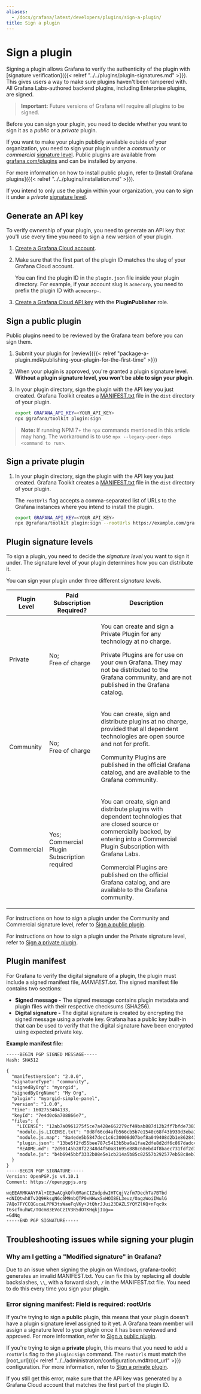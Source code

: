 ```yaml
---
aliases:
  - /docs/grafana/latest/developers/plugins/sign-a-plugin/
title: Sign a plugin
---
```


# Sign a plugin

Signing a plugin allows Grafana to verify the authenticity of the plugin with [signature verification]({{< relref "../../plugins/plugin-signatures.md" >}}). This gives users a way to make sure plugins haven't been tampered with. All Grafana Labs-authored backend plugins, including Enterprise plugins, are signed.

> **Important:** Future versions of Grafana will require all plugins to be signed.

Before you can sign your plugin, you need to decide whether you want to sign it as a _public_ or a _private_ plugin.

If you want to make your plugin publicly available outside of your organization, you need to sign your plugin under a _community_ or _commercial_ [signature level](#plugin-signature-levels). Public plugins are available from [grafana.com/plugins](https://grafana.com/plugins) and can be installed by anyone.

For more information on how to install public plugin, refer to [Install Grafana plugins]({{< relref "../../plugins/installation.md" >}}).

If you intend to only use the plugin within your organization, you can to sign it under a _private_ [signature level](#plugin-signature-levels).

## Generate an API key

To verify ownership of your plugin, you need to generate an API key that you'll use every time you need to sign a new version of your plugin.

1. [Create a Grafana Cloud account](https://grafana.com/signup).

1. Make sure that the first part of the plugin ID matches the slug of your Grafana Cloud account.

   You can find the plugin ID in the `plugin.json` file inside your plugin directory. For example, if your account slug is `acmecorp`, you need to prefix the plugin ID with `acmecorp-`.

1. [Create a Grafana Cloud API key](https://grafana.com/docs/grafana-cloud/reference/create-api-key/) with the **PluginPublisher** role.

## Sign a public plugin

Public plugins need to be reviewed by the Grafana team before you can sign them.

1. Submit your plugin for [review]({{< relref "package-a-plugin.md#publishing-your-plugin-for-the-first-time" >}})
2. When your plugin is approved, you're granted a plugin signature level. **Without a plugin signature level, you won't be able to sign your plugin**.
3. In your plugin directory, sign the plugin with the API key you just created. Grafana Toolkit creates a [MANIFEST.txt](#plugin-manifest) file in the `dist` directory of your plugin.

   ```bash
   export GRAFANA_API_KEY=<YOUR_API_KEY>
   npx @grafana/toolkit plugin:sign
   ```

> **Note:** If running NPM 7+ the `npx` commands mentioned in this article may hang. The workaround is to use `npx --legacy-peer-deps <command to run>`.

## Sign a private plugin

1. In your plugin directory, sign the plugin with the API key you just created. Grafana Toolkit creates a [MANIFEST.txt](#plugin-manifest) file in the `dist` directory of your plugin.

   The `rootUrls` flag accepts a comma-separated list of URLs to the Grafana instances where you intend to install the plugin.

   ```bash
   export GRAFANA_API_KEY=<YOUR_API_KEY>
   npx @grafana/toolkit plugin:sign --rootUrls https://example.com/grafana
   ```

## Plugin signature levels

To sign a plugin, you need to decide the _signature level_ you want to sign it under. The signature level of your plugin determines how you can distribute it.

You can sign your plugin under three different _signature levels_.

| **Plugin Level** | **Paid Subscription Required?**                 | **Description**                                                                                                                                                                                                                                                                                                        |
| ---------------- | ----------------------------------------------- | ---------------------------------------------------------------------------------------------------------------------------------------------------------------------------------------------------------------------------------------------------------------------------------------------------------------------- |
| Private          | No;<br>Free of charge                           | <p>You can create and sign a Private Plugin for any technology at no charge.</p><p>Private Plugins are for use on your own Grafana. They may not be distributed to the Grafana community, and are not published in the Grafana catalog.</p>                                                                            |
| Community        | No;<br>Free of charge                           | <p>You can create, sign and distribute plugins at no charge, provided that all dependent technologies are open source and not for profit.</p><p>Community Plugins are published in the official Grafana catalog, and are available to the Grafana community.</p>                                                       |
| Commercial       | Yes;<br>Commercial Plugin Subscription required | <p>You can create, sign and distribute plugins with dependent technologies that are closed source or commercially backed, by entering into a Commercial Plugin Subscription with Grafana Labs.</p><p>Commercial Plugins are published on the official Grafana catalog, and are available to the Grafana community.</p> |

For instructions on how to sign a plugin under the Community and Commercial signature level, refer to [Sign a public plugin](#sign-a-public-plugin).

For instructions on how to sign a plugin under the Private signature level, refer to [Sign a private plugin](#sign-a-private-plugin).

## Plugin manifest

For Grafana to verify the digital signature of a plugin, the plugin must include a signed manifest file, _MANIFEST.txt_. The signed manifest file contains two sections:

- **Signed message -** The signed message contains plugin metadata and plugin files with their respective checksums (SHA256).
- **Digital signature -** The digital signature is created by encrypting the signed message using a private key. Grafana has a public key built-in that can be used to verify that the digital signature have been encrypted using expected private key.

**Example manifest file:**

```txt
-----BEGIN PGP SIGNED MESSAGE-----
Hash: SHA512

{
  "manifestVersion": "2.0.0",
  "signatureType": "community",
  "signedByOrg": "myorgid",
  "signedByOrgName": "My Org",
  "plugin": "myorgid-simple-panel",
  "version": "1.0.0",
  "time": 1602753404133,
  "keyId": "7e4d0c6a708866e7",
  "files": {
    "LICENSE": "12ab7a0961275f5ce7a428e662279cf49bab887d12b2ff7bfde738346178c28c",
    "module.js.LICENSE.txt": "0d8f66cd4afb566cb5b7e1540c68f43b939d3eba12ace290f18abc4f4cb53ed0",
    "module.js.map": "8a4ede5b5847dec1c6c30008d07bef8a049408d2b1e862841e30357f82e0fa19",
    "plugin.json": "13be5f2fd55bee787c5413b5ba6a1fae2dfe8d2df6c867dadc4657b98f821f90",
    "README.md": "2d90145b28f22348d4f50a81695e888c68ebd4f8baec731fdf2d79c8b187a27f",
    "module.js": "b4b6945bbf3332b08e5e1cb214a5b85c82557b292577eb58c8eb1703bc8e4577"
  }
}
-----BEGIN PGP SIGNATURE-----
Version: OpenPGP.js v4.10.1
Comment: https://openpgpjs.org

wqEEARMKAAYFAl+IE3wACgkQfk0ManCIZudpdwIHTCqjVzfm7DechTa7BTbd
+dNIQtwh8Tv2Q9HksgN6c6M9nbQTP0xNHwxSxHOI8EL3euz/OagzWoiIWulG
7AQo7FYCCQGucaLPPK3tsWaeFqVKy+JtQhrJJui23DAZLSYQYZlKQ+nFqc9x
T6scfmuhWC/TOcm83EVoCzIV3R5dOTKHqkjIUg==
=GdNq
-----END PGP SIGNATURE-----
```

## Troubleshooting issues while signing your plugin

### Why am I getting a "Modified signature" in Grafana?

Due to an issue when signing the plugin on Windows, grafana-toolkit generates an invalid MANIFEST.txt. You can fix this by replacing all double backslashes, `\\`, with a forward slash, `/` in the MANIFEST.txt file. You need to do this every time you sign your plugin.

### Error signing manifest: Field is required: rootUrls

If you're trying to sign a **public** plugin, this means that your plugin doesn't have a plugin signature level assigned to it yet. A Grafana team member will assign a signature level to your plugin once it has been reviewed and approved. For more information, refer to [Sign a public plugin](#sign-a-public-plugin).

If you're trying to sign a **private** plugin, this means that you need to add a `rootUrls` flag to the `plugin:sign` command. The `rootUrls` must match the [root_url]({{< relref "../../administration/configuration.md#root_url" >}}) configuration. For more information, refer to [Sign a private plugin](#sign-a-private-plugin).

If you still get this error, make sure that the API key was generated by a Grafana Cloud account that matches the first part of the plugin ID.
